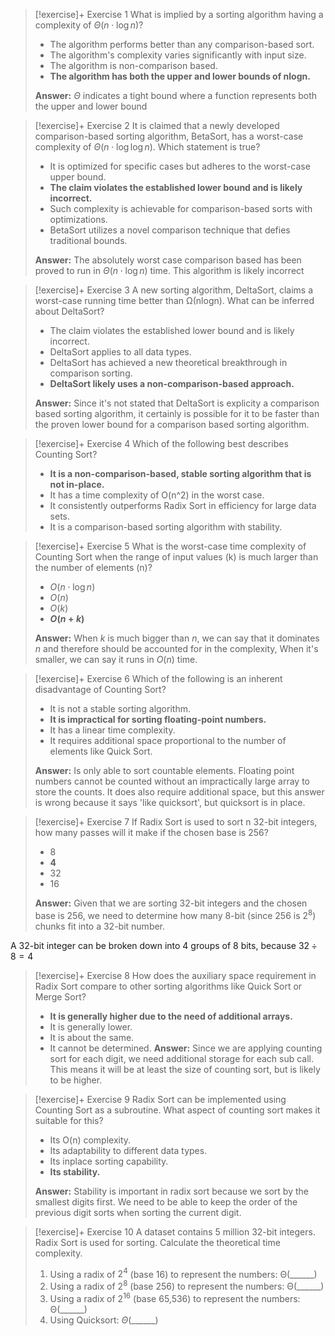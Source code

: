 
> [!exercise]+ Exercise 1
> What is implied by a sorting algorithm having a complexity of $\Theta(n \cdot \log{n})$?
> - The algorithm performs better than any comparison-based sort.
> - The algorithm's complexity varies significantly with input size.
> - The algorithm is non-comparison based.
> - **The algorithm has both the upper and lower bounds of nlogn.**
> 
> **Answer:**
> $\Theta$ indicates a tight bound where a function represents both the upper and lower bound

> [!exercise]+ Exercise 2
> It is claimed that a newly developed comparison-based sorting algorithm, BetaSort, has a worst-case complexity of $\Theta(n \cdot \log{\log{n}})$. Which statement is true?
> - It is optimized for specific cases but adheres to the worst-case upper bound.
> - **The claim violates the established lower bound and is likely incorrect.**
> - Such complexity is achievable for comparison-based sorts with optimizations.
> - BetaSort utilizes a novel comparison technique that defies traditional bounds.
> 
> **Answer:**
> The absolutely worst case comparison based has been proved to run in $\Theta(n \cdot \log{n})$ time. This algorithm is likely incorrect

> [!exercise]+ Exercise 3
> A new sorting algorithm, DeltaSort, claims a worst-case running time better than Ω(nlogn). What can be inferred about DeltaSort?
> - The claim violates the established lower bound and is likely incorrect.
> - DeltaSort applies to all data types.
> - DeltaSort has achieved a new theoretical breakthrough in comparison sorting.
> - **DeltaSort likely uses a non-comparison-based approach.**
> 
> **Answer:**
> Since it's not stated that DeltaSort is explicity a comparison based sorting algorithm, it certainly is possible for it to be faster than the proven lower bound for a comparison based sorting algorithm. 

> [!exercise]+ Exercise 4
> Which of the following best describes Counting Sort?
> - **It is a non-comparison-based, stable sorting algorithm that is not in-place.**
> - It has a time complexity of O(n^2) in the worst case.
> - It consistently outperforms Radix Sort in efficiency for large data sets.
> - It is a comparison-based sorting algorithm with stability.

> [!exercise]+ Exercise 5
> What is the worst-case time complexity of Counting Sort when the range of input values (k) is much larger than the number of elements (n)?
> - $O(n \cdot \log{n})$
> - $O(n)$
> - $O(k)$
> - **$O(n+k)$**
> 
> **Answer:**
> When $k$ is much bigger than $n$, we can say that it dominates $n$ and therefore should be accounted for in the complexity, When it's smaller, we can say it runs in $O(n)$ time.

> [!exercise]+ Exercise 6
> Which of the following is an inherent disadvantage of Counting Sort?
> - It is not a stable sorting algorithm.
> - **It is impractical for sorting floating-point numbers.**
> - It has a linear time complexity.
> - It requires additional space proportional to the number of elements like Quick Sort.
> 
> **Answer:**
> Is only able to sort countable elements. Floating point numbers cannot be counted without an impractically large array to store the counts. It does also require additional space, but this answer is wrong because it says 'like quicksort', but quicksort is in place.

> [!exercise]+ Exercise 7
> If Radix Sort is used to sort n 32-bit integers, how many passes will it make if the chosen base is 256?
> - 8
> - **4**
> - 32
> - 16
> 
> **Answer:** Given that we are sorting 32-bit integers and the chosen base is 256, we need to determine how many 8-bit (since 256 is $2^8$) chunks fit into a 32-bit number.
> 
A 32-bit integer can be broken down into 4 groups of 8 bits, because $32÷8=4$

> [!exercise]+ Exercise 8
> How does the auxiliary space requirement in Radix Sort compare to other sorting algorithms like Quick Sort or Merge Sort?
> - **It is generally higher due to the need of additional arrays.**
> - It is generally lower.
> - It is about the same.
> - It cannot be determined.
> **Answer:**
> Since we are applying counting sort for each digit, we need additional storage for each sub call. This means it will be at least the size of counting sort, but is likely to be higher.

> [!exercise]+ Exercise 9
> Radix Sort can be implemented using Counting Sort as a subroutine. What aspect of counting sort makes it suitable for this?
> - Its O(n) complexity.
> - Its adaptability to different data types.
> - Its inplace sorting capability.
> - **Its stability.**
> 
> **Answer:** 
> Stability is important in radix sort because we sort by the smallest digits first. We need to be able to keep the order of the previous digit sorts when sorting the current digit.

> [!exercise]+ Exercise 10
> A dataset contains 5 million 32-bit integers. Radix Sort is used for sorting. Calculate the theoretical time complexity.
> 1. Using a radix of $2^4$ (base 16) to represent the numbers: Θ(______)
> 2. Using a radix of $2^8$ (base 256) to represent the numbers: Θ(______)
> 3. Using a radix of $2^16$ (base 65,536) to represent the numbers: Θ(______)
> 4. Using Quicksort: $\Theta$(______)
